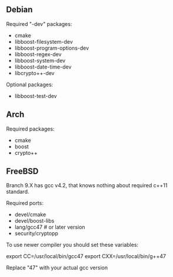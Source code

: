 Debian
------

Required "-dev" packages:
* cmake
* libboost-filesystem-dev
* libboost-program-options-dev
* libboost-regex-dev
* libboost-system-dev
* libboost-date-time-dev
* libcrypto++-dev

Optional packages:
* libboost-test-dev

Arch
----

Required packages:
* cmake
* boost
* crypto++

FreeBSD
-------

Branch 9.X has gcc v4.2, that knows nothing about required c++11 standard.

Required ports:

* devel/cmake
* devel/boost-libs
* lang/gcc47 # or later version
* security/cryptopp

To use newer compiler you should set these variables:

  export CC=/usr/local/bin/gcc47
  export CXX=/usr/local/bin/g++47

Replace "47" with your actual gcc version
